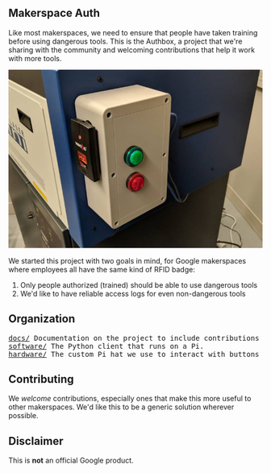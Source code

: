 ## Makerspace Auth

Like most makerspaces, we need to ensure that people have taken training before
using dangerous tools.  This is the Authbox, a project that we're sharing with
the community and welcoming contributions that help it work with more tools.

![Sample controller box](hardware/box.jpg)

We started this project with two goals in mind, for Google makerspaces where
employees all have the same kind of RFID badge:

1. Only people authorized (trained) should be able to use dangerous tools
2. We'd like to have reliable access logs for even non-dangerous tools

## Organization

<pre>
<a href="docs/">docs/</a> Documentation on the project to include contributions on tool connectivity.
<a href="software/">software/</a> The Python client that runs on a Pi.
<a href="hardware/">hardware/</a> The custom Pi hat we use to interact with buttons and a power switch tail.
</pre>

## Contributing

We *welcome* contributions, especially ones that make this more useful to other
makerspaces.  We'd like this to be a generic solution wherever possible.

## Disclaimer

This is **not** an official Google product.

